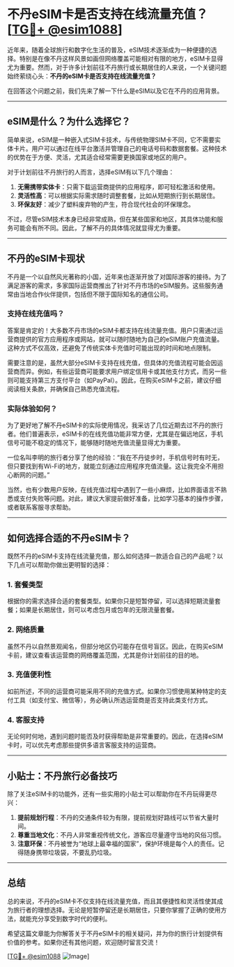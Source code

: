 # 不丹eSIM卡是否支持在线流量充值？[[TG💪+ @esim1088](https://t.me/s/esim1088)]

近年来，随着全球旅行和数字化生活的普及，eSIM技术逐渐成为一种便捷的选择。特别是在像不丹这样风景如画但网络覆盖可能相对有限的地方，eSIM卡显得尤为重要。然而，对于许多计划前往不丹旅行或长期居住的人来说，一个关键问题始终萦绕心头：**不丹的eSIM卡是否支持在线流量充值？**

在回答这个问题之前，我们先来了解一下什么是eSIM以及它在不丹的应用背景。

---

## eSIM是什么？为什么选择它？

简单来说，eSIM是一种嵌入式SIM卡技术，与传统物理SIM卡不同，它不需要实体卡片。用户可以通过在线平台激活并管理自己的电话号码和数据套餐。这种技术的优势在于方便、灵活，尤其适合经常需要更换国家或地区的用户。

对于计划前往不丹旅行的人而言，选择eSIM有以下几个理由：

1. **无需携带实体卡**：只需下载运营商提供的应用程序，即可轻松激活和使用。
2. **灵活性高**：可以根据实际需求随时调整套餐，比如从短期旅行到长期居住。
3. **环保友好**：减少了塑料废弃物的产生，符合现代社会的环保理念。

不过，尽管eSIM技术本身已经非常成熟，但在某些国家和地区，其具体功能和服务可能会有所不同。因此，了解不丹的具体情况就显得尤为重要。

---

## 不丹的eSIM卡现状

不丹是一个以自然风光著称的小国，近年来也逐渐开放了对国际游客的接待。为了满足游客的需求，多家国际运营商推出了针对不丹市场的eSIM服务。这些服务通常由当地合作伙伴提供，包括但不限于国际知名的通信公司。

### 支持在线充值吗？

答案是肯定的！大多数不丹市场的eSIM卡都支持在线流量充值。用户只需通过运营商提供的官方应用程序或网站，就可以随时随地为自己的eSIM账户充值流量。这种方式不仅高效，还避免了传统实体卡充值时可能出现的时间和地点限制。

需要注意的是，虽然大部分eSIM卡支持在线充值，但具体的充值流程可能会因运营商而异。例如，有些运营商可能要求用户绑定信用卡或其他支付方式，而另一些则可能支持第三方支付平台（如PayPal）。因此，在购买eSIM卡之前，建议仔细阅读相关条款，并确保自己熟悉充值流程。

### 实际体验如何？

为了更好地了解不丹eSIM卡的实际使用情况，我采访了几位近期去过不丹的旅行者。他们普遍表示，eSIM卡的在线充值功能非常方便，尤其是在偏远地区，手机信号可能不稳定的情况下，能够随时随地充值流量显得尤为重要。

一位名叫李明的旅行者分享了他的经验：“我在不丹徒步时，手机信号时有时无，但只要找到有Wi-Fi的地方，就能立刻通过应用程序充值流量。这让我完全不用担心断网的问题。”

当然，也有少数用户反映，在线充值过程中遇到了一些小麻烦，比如界面语言不熟悉或支付失败等问题。对此，建议大家提前做好准备，比如学习基本的操作步骤，或者联系客服寻求帮助。

---

## 如何选择合适的不丹eSIM卡？

既然不丹的eSIM卡支持在线流量充值，那么如何选择一款适合自己的产品呢？以下几点可以帮助你做出更明智的选择：

### 1. 套餐类型
根据你的需求选择合适的套餐类型。如果你只是短暂停留，可以选择短期流量套餐；如果是长期居住，则可以考虑包月或包年的无限流量套餐。

### 2. 网络质量
虽然不丹以自然景观闻名，但部分地区仍可能存在信号盲区。因此，在购买eSIM卡前，建议查看该运营商的网络覆盖范围，尤其是你计划前往的目的地。

### 3. 充值便利性
如前所述，不同的运营商可能采用不同的充值方式。如果你习惯使用某种特定的支付工具（如支付宝、微信等），务必确认所选运营商是否支持此类支付方式。

### 4. 客服支持
无论何时何地，遇到问题时能否及时获得帮助是非常重要的。因此，在选择eSIM卡时，可以优先考虑那些提供多语言客服支持的运营商。

---

## 小贴士：不丹旅行必备技巧

除了关注eSIM卡的功能外，还有一些实用的小贴士可以帮助你在不丹玩得更尽兴：

1. **提前规划行程**：不丹的交通条件较为有限，提前规划好路线可以节省大量时间。
2. **尊重当地文化**：不丹人非常重视传统文化，游客应尽量遵守当地的风俗习惯。
3. **注意环保**：不丹被誉为“地球上最幸福的国家”，保护环境是每个人的责任。记得随身携带垃圾袋，不要乱扔垃圾。

---

## 总结

总的来说，不丹的eSIM卡不仅支持在线流量充值，而且其便捷性和灵活性使其成为旅行者的理想选择。无论是短暂停留还是长期居住，只要你掌握了正确的使用方法，就能充分享受到数字时代的便利。

希望这篇文章能为你解答关于不丹eSIM卡的相关疑问，并为你的旅行计划提供有价值的参考。如果你还有其他问题，欢迎随时留言交流！

[[TG💪+ @esim1088](https://t.me/s/esim1088) ![Image](https://i.postimg.cc/4NQfJmqS/Snipaste-2025-05-13-00-14-12.png)]